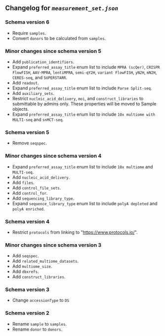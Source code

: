 ## Changelog for *`measurement_set.json`*

### Schema version 6

* Require `samples`.
* Convert `donors` to be calculated from `samples`.

### Minor changes since schema version 5

* Add `publication_identifiers`.
* Expand `preferred_assay_title` enum list to include `MPRA (scQer)`, `CRISPR FlowFISH`, `AAV-MPRA`, `lentiMPRA`, `semi-qY2H`, `variant FlowFISH`, `yN2H`, `mN2H`, `CERES-seq`, and `SUPERSTARR`.
* Add `readout`.
* Expand `preferred_assay_title` enum list to include `Parse Split-seq`.
* Add `auxiliary_sets`.
* Restrict `nucleic_acid_delivery`, `moi`, and `construct_libraries` to submittable by admins only. These properties will be moved to Sample objects.
* Expand `preferred_assay_title` enum list to include `10x multiome with MULTI-seq` and `snMCT-seq`.

### Schema version 5

* Remove `seqspec`.

### Minor changes since schema version 4

* Expand `preferred_assay_title` enum list to include `10x multiome` and `MULTI-seq`.
* Add `nucleic_acid_delivery`.
* Add `files`.
* Add `control_file_sets`.
* Add `control_for`.
* Add `sequencing_library_type`.
* Expand `sequence_library_type` enum list to include `polyA depleted` and `polyA enriched`.

### Schema version 4

* Restrict `protocols` from linking to "https://www.protocols.io/".

### Minor changes since schema version 3

* Add `seqspec`.
* Add `related_multiome_datasets`.
* Add `multiome_size`.
* Add `dbxrefs`.
* Add `construct_libraries`.

### Schema version 3

* Change `accessionType` to `DS`

### Schema version 2

* Rename `sample` to `samples`.
* Rename `donor` to `donors`.
